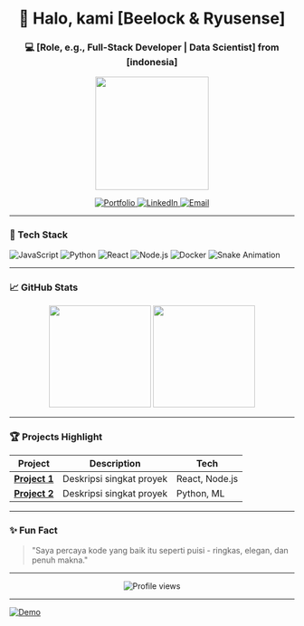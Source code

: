 
<h1 align="center">👋 Halo, kami [Beelock & Ryusense]</h1>
<h3 align="center">💻 [Role, e.g., Full-Stack Developer | Data Scientist] from [indonesia]</h3>

<p align="center">
  <img src="https://media.giphy.com/media/[ID-GIF]/giphy.gif" width="200">
</p>

<p align="center">
  <a href="[Link Portfolio/LinkedIn]">
    <img src="https://img.shields.io/badge/Portfolio-FF5722?style=for-the-badge&logo=google-chrome&logoColor=white" alt="Portfolio">
  </a>
  <a href="https://linkedin.com/in/[username]">
    <img src="https://img.shields.io/badge/LinkedIn-0077B5?style=for-the-badge&logo=linkedin&logoColor=white" alt="LinkedIn">
  </a>
  <a href="mailto:email@domain.com">
    <img src="https://img.shields.io/badge/Email-D14836?style=for-the-badge&logo=gmail&logoColor=white" alt="Email">
  </a>
</p>

---

### 🔧 Tech Stack
![JavaScript](https://img.shields.io/badge/-JavaScript-F7DF1E?style=flat&logo=javascript&logoColor=black)
![Python](https://img.shields.io/badge/-Python-3776AB?style=flat&logo=python&logoColor=white)
![React](https://img.shields.io/badge/-React-61DAFB?style=flat&logo=react&logoColor=black)
![Node.js](https://img.shields.io/badge/-Node.js-339933?style=flat&logo=node.js&logoColor=white)
![Docker](https://img.shields.io/badge/-Docker-2496ED?style=flat&logo=docker&logoColor=white)
![Snake Animation](https://github.com/[Beelocks]/[Beelocks]/blob/output/github-contribution-grid-snake.svg)





---

### 📈 GitHub Stats
<p align="center">
  <img height="180em" src="https://github-readme-stats.vercel.app/api?username=[USERNAME]&show_icons=true&theme=radical&hide_border=true" />
  <img height="180em" src="https://github-readme-stats.vercel.app/api/top-langs/?username=[USERNAME]&layout=compact&theme=radical&hide_border=true" />
</p>

---

### 🏆 Projects Highlight
| Project | Description | Tech |
|---------|-------------|------|
| **[Project 1](https://github.com/...)** | Deskripsi singkat proyek | React, Node.js |
| **[Project 2](https://github.com/...)** | Deskripsi singkat proyek | Python, ML |

---

### ✨ Fun Fact
> "Saya percaya kode yang baik itu seperti puisi - ringkas, elegan, dan penuh makna."

---
<p align="center">
  <img src="https://komarev.com/ghpvc/?username=[Beelocks]&label=Profile+Views&color=blueviolet&style=flat" alt="Profile views" />
</p>


---

[![Demo](https://img.shields.io/badge/Live_Demo-FF7139?style=for-the-badge)](https://your-demo-link.com)